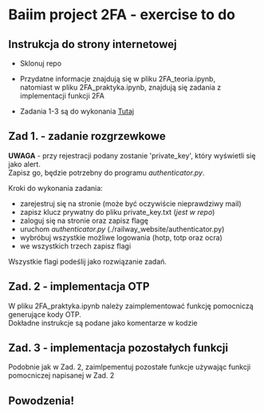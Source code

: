 # Baiim project 2FA - exercise to do

## Instrukcja do strony internetowej

- Sklonuj repo

- Przydatne informacje znajdują się w pliku 2FA_teoria.ipynb,  
natomiast w pliku 2FA_praktyka.ipynb, znajdują się zadania z implementacji funkcji 2FA

- Zadania 1-3 są do wykonania [Tutaj](https://2fa-baiim.up.railway.app/)

## Zad 1. - zadanie rozgrzewkowe

**UWAGA** - przy rejestracji podany zostanie 'private_key', który wyświetli się jako alert.  
Zapisz go, będzie potrzebny do programu *authenticator.py*.

Kroki do wykonania zadania:

- zarejestruj się na stronie (może być oczywiście nieprawdziwy mail)
- zapisz klucz prywatny do pliku private_key.txt (*jest w repo*)
- zaloguj się na stronie oraz zapisz flagę
- uruchom *authenticator.py* (./railway_website/authenticator.py)
- wybróbuj wszystkie możliwe logowania (hotp, totp oraz ocra)
- we wszystkich trzech zapisz flagi

Wszystkie flagi podeślij jako rozwiązanie zadań.

## Zad. 2 - implementacja OTP

W pliku 2FA_praktyka.ipynb należy zaimplementować funkcję pomocniczą generujące kody OTP.  
Dokładne instrukcje są podane jako komentarze w kodzie

## Zad. 3 - implementacja pozostałych funkcji

Podobnie jak w Zad. 2, zaimlpementuj pozostałe funkcje używając funkcji pomocniczej napisanej w Zad. 2

## Powodzenia!
